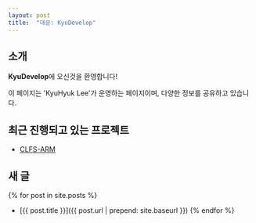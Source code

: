 ```yaml
---
layout: post
title:  "대문: KyuDevelop"
---
```


## 소개

**KyuDevelop**에 오신것을 환영합니다!

이 페이지는 'KyuHyuk Lee'가 운영하는 페이지이며, 다양한 정보를 공유하고 있습니다.

## 최근 진행되고 있는 프로젝트

 - [CLFS-ARM](https://github.com/leekyuhyuk/clfs-arm)

## 새 글

{% for post in site.posts %}
  - [{{ post.title }}]({{ post.url | prepend: site.baseurl }})
{% endfor %}
